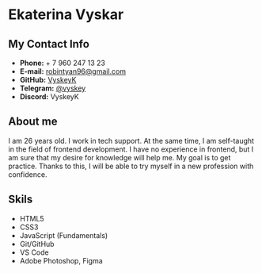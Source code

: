 # Ekaterina Vyskar
## My Contact Info
* **Phone:** + 7 960 247 13 23
* **E-mail:** robintyan96@gmail.com
* **GitHub:** [VyskeyK](https://github.com/VyskeyK)
* **Telegram:** [@vyskey](https://t.me/vyskey)
* **Discord:** VyskeyK
## About me
I am 26 years old. I work in tech support. At the same time, I am self-taught in the field of frontend development. I have no experience in frontend, but I am sure that my desire for knowledge will help me.
My goal is to get practice. Thanks to this, I will be able to try myself in a new profession with confidence.
## Skils
* HTML5
* CSS3
* JavaScript (Fundamentals)
* Git/GitHub
* VS Code
* Adobe Photoshop, Figma